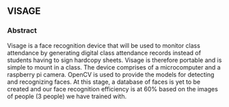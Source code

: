 ## VISAGE
### Abstract
Visage is a face recognition device that will be used to monitor class attendance by generating digital class attendance records instead of students having to sign hardcopy sheets. Visage is therefore portable and is simple to mount in a class. The device comprises of a microcomputer and a raspberry pi camera. OpenCV is used to provide the models for detecting and recognizing faces. At this stage, a database of faces is yet to be created and our face recognition efficiency is at 60% based on the images of people (3 people) we have trained with.

